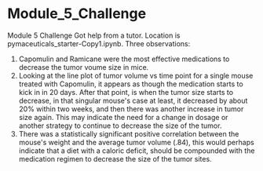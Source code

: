 # Module_5_Challenge
Module 5 Challenge
Got help from a tutor.  Location is pymaceuticals_starter-Copy1.ipynb.
Three observations: 
1.  Capomulin and Ramicane were the most effective medications to decrease the tumor voume size in mice.
2.  Looking at the line plot of tumor volume vs time point for a single mouse treated with Capomulin, it appears as though
   the medication starts to kick in in 20 days.  After that point, is when the tumor size starts to decrease, in that singular
mouse's case at least, it decreased by about 20% within two weeks, and then there was another increase in tumor size again.  This may indicate the need for a change in dosage or another strategy to continue to decrease the size of the tumor.
3.  There was a statistically significant positive correlation between the mouse's weight and the average tumor volume (.84),
   this would perhaps indicate that a diet with a caloric deficit, should be compounded with the medication regimen
 to decrease the size of the tumor sites.  
